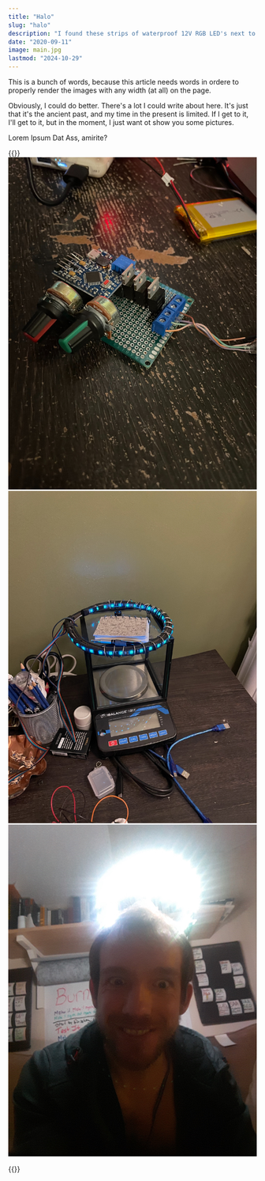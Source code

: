 ```yaml
---
title: "Halo"
slug: "halo"
description: "I found these strips of waterproof 12V RGB LED's next to the dumpster. Testing revealed that the controller was broken, so I created a new one!"
date: "2020-09-11"
image: main.jpg
lastmod: "2024-10-29"
---
```


This is a bunch of words, because this article needs words in ordere to properly 
render the images with any width (at all) on the page.

Obviously, I could do better. There's a lot I could write about here. It's just 
that it's the ancient past, and my time in the present is limited. If I get to it, I'll get
to it, but in the moment, I just want ot show you some pictures.

Lorem Ipsum Dat Ass, amirite?

{{<gallery>}}
<img src="circuit.jpg" class="grid-w50 md:grid-w33" />
<img src="halo.jpg" class="grid-w50 md:grid-w33" />
<img src="goddamn.jpg" class="grid-w50 md:grid-w33" />

{{</gallery>}}
